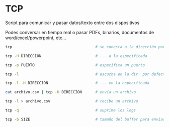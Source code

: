 # TCP

Script para comunicar y pasar datos/texto entre dos dispositivos

Podes conversar en tiempo real o pasar PDFs, binarios, documentos de word/excel/powerpoint, etc...

~~~bash
tcp                                     # se conecta a la dirección por defecto

tcp -H DIRECCION                        # ... a la especificada

tcp -p PUERTO                           # especifica un puerto

tcp -l                                  # escucha en la dir. por defecto

tcp -l -H DIRECCION                     # ... en la especificada

cat archivo.csv | tcp -H DIRECCION      # envía un archivo

tcp -l > archivo.csv                    # recibe un archivo

tcp -q                                  # suprime los logs

tcp -b SIZE                             # tamaño del buffer para enviar datos
~~~
